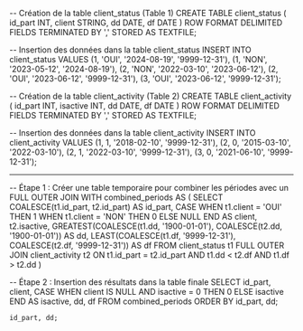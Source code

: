 -- Création de la table client_status (Table 1)
CREATE TABLE client_status (
    id_part INT,
    client STRING,
    dd DATE,
    df DATE
)
ROW FORMAT DELIMITED
FIELDS TERMINATED BY ','
STORED AS TEXTFILE;

-- Insertion des données dans la table client_status
INSERT INTO client_status VALUES
(1, 'OUI', '2024-08-19', '9999-12-31'),
(1, 'NON', '2023-05-12', '2024-08-19'),
(2, 'NON', '2022-03-10', '2023-06-12'),
(2, 'OUI', '2023-06-12', '9999-12-31'),
(3, 'OUI', '2023-06-12', '9999-12-31');


-- Création de la table client_activity (Table 2)
CREATE TABLE client_activity (
    id_part INT,
    isactive INT,
    dd DATE,
    df DATE
)
ROW FORMAT DELIMITED
FIELDS TERMINATED BY ','
STORED AS TEXTFILE;

-- Insertion des données dans la table client_activity
INSERT INTO client_activity VALUES
(1, 1, '2018-02-10', '9999-12-31'),
(2, 0, '2015-03-10', '2022-03-10'),
(2, 1, '2022-03-10', '9999-12-31'),
(3, 0, '2021-06-10', '9999-12-31');


---------
-- Étape 1 : Créer une table temporaire pour combiner les périodes avec un FULL OUTER JOIN
WITH combined_periods AS (
    SELECT
        COALESCE(t1.id_part, t2.id_part) AS id_part,
        CASE
            WHEN t1.client = 'OUI' THEN 1
            WHEN t1.client = 'NON' THEN 0
            ELSE NULL
        END AS client,
        t2.isactive,
        GREATEST(COALESCE(t1.dd, '1900-01-01'), COALESCE(t2.dd, '1900-01-01')) AS dd,
        LEAST(COALESCE(t1.df, '9999-12-31'), COALESCE(t2.df, '9999-12-31')) AS df
    FROM
        client_status t1
    FULL OUTER JOIN
        client_activity t2
    ON
        t1.id_part = t2.id_part
    AND
        t1.dd < t2.df
    AND
        t1.df > t2.dd
)

-- Étape 2 : Insertion des résultats dans la table finale
SELECT
    id_part,
    client,
    CASE 
        WHEN client IS NULL AND isactive = 0 THEN 0
        ELSE isactive
    END AS isactive,
    dd,
    df
FROM
    combined_periods
ORDER BY
    id_part, dd;

    id_part, dd;

